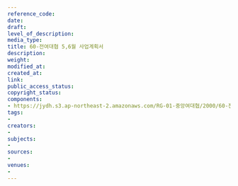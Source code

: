 ```yaml
---
reference_code: 
date: 
draft: 
level_of_description: 
media_type: 
title: 60-전여대협 5,6월 사업계획서
description: 
weight: 
modified_at: 
created_at: 
link: 
public_access_status: 
copyright_status: 
components:
- https://jydh.s3.ap-northeast-2.amazonaws.com/RG-01-중앙여대협/2000/60-전여대협+5,6월+사업계획서.pdf
tags:
- 
creators:
- 
subjects:
- 
sources:
- 
venues:
- 
---
```

